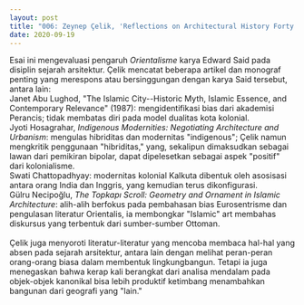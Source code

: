 ```yaml
---
layout: post
title: "006: Zeynep Çelik, 'Reflections on Architectural History Forty Years after Edward Said's <em>Orientalism<em/>,' Journal of the Society of Architectural Historians Volume 77 Issue 4 (2018)"
date: 2020-09-19
---
```

Esai ini mengevaluasi pengaruh *Orientalisme* karya Edward Said pada disiplin sejarah arsitektur. Çelik mencatat beberapa artikel dan monograf penting yang merespons atau bersinggungan dengan karya Said tersebut, antara lain:
<br/>Janet Abu Lughod, "The Islamic City--Historic Myth, Islamic Essence, and Contemporary Relevance" (1987): mengidentifikasi bias dari akademisi Perancis; tidak membatas diri pada model dualitas kota kolonial.
<br/>Jyoti Hosagrahar, *Indigenous Modernities: Negotiating Architecture and Urbanism*: mengulas hibriditas dan modernitas "indigenous"; Çelik namun mengkritik penggunaan "hibriditas," yang, sekalipun dimaksudkan sebagai lawan dari pemikiran bipolar, dapat dipelesetkan sebagai aspek "positif" dari kolonialisme.
<br/>Swati Chattopadhyay: modernitas kolonial Kalkuta dibentuk oleh asosisasi antara orang India dan Inggris, yang kemudian terus dikonfigurasi.
<br/>Gülru Necipoğlu, *The Topkapı Scroll: Geometry and Ornament in Islamic Architecture*: alih-alih berfokus pada pembahasan bias Eurosentrisme dan pengulasan literatur Orientalis, ia membongkar "Islamic" art membahas diskursus yang terbentuk dari sumber-sumber Ottoman.
<br/><br/>Çelik juga menyoroti literatur-literatur yang mencoba membaca hal-hal yang absen pada sejarah arsitektur, antara lain dengan melihat peran-peran orang-orang biasa dalam membentuk lingkungbangun. Tetapi ia juga menegaskan bahwa kerap kali berangkat dari analisa mendalam pada objek-objek kanonikal bisa lebih produktif ketimbang menambahkan bangunan dari geografi yang "lain."
